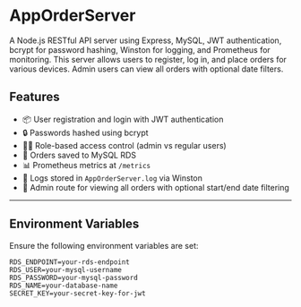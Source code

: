 # AppOrderServer

A Node.js RESTful API server using Express, MySQL, JWT authentication, bcrypt for password hashing, Winston for logging, and Prometheus for monitoring. This server allows users to register, log in, and place orders for various devices. Admin users can view all orders with optional date filters.

## Features

- 📦 User registration and login with JWT authentication
- 🔒 Passwords hashed using bcrypt
- 🧑‍💼 Role-based access control (admin vs regular users)
- 📝 Orders saved to MySQL RDS
- 📊 Prometheus metrics at `/metrics`
- 📂 Logs stored in `AppOrderServer.log` via Winston
- 📅 Admin route for viewing all orders with optional start/end date filtering

---

## Environment Variables

Ensure the following environment variables are set:

```env
RDS_ENDPOINT=your-rds-endpoint
RDS_USER=your-mysql-username
RDS_PASSWORD=your-mysql-password
RDS_NAME=your-database-name
SECRET_KEY=your-secret-key-for-jwt
